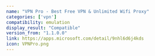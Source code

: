 ```yaml
---
name: "VPN Pro - Best Free VPN & Unlimited Wifi Proxy"
categories: ['vpn']
compatibility: emulation
display_result: "Compatible"
version_from: "1.1.0.0"
link: https://apps.microsoft.com/detail/9nhl6d6j4kds
icon: VPNPro.png
---
```


